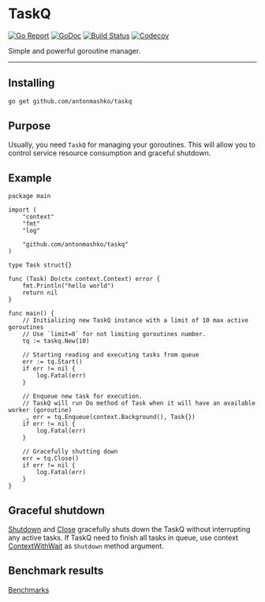 # TaskQ
[![Go Report](https://goreportcard.com/badge/github.com/antonmashko/taskq)](https://goreportcard.com/report/github.com/antonmashko/taskq)
[![GoDoc](http://godoc.org/github.com/antonmashko/taskq?status.svg)](http://godoc.org/github.com/antonmashko/taskq)
[![Build Status](https://travis-ci.org/antonmashko/taskq.svg)](https://travis-ci.org/antonmashko/taskq)
[![Codecov](https://img.shields.io/codecov/c/github/antonmashko/taskq.svg)](https://codecov.io/gh/antonmashko/taskq)

Simple and powerful goroutine manager.

---
## Installing 
```bash
go get github.com/antonmashko/taskq
```

## Purpose
Usually, you need `TaskQ` for managing your goroutines. This will allow you to control service resource consumption and graceful shutdown.

## Example

```golang
package main

import (
	"context"
	"fmt"
	"log"

	"github.com/antonmashko/taskq"
)

type Task struct{}

func (Task) Do(ctx context.Context) error {
	fmt.Println("hello world")
	return nil
}

func main() {
	// Initializing new TaskQ instance with a limit of 10 max active goroutines
	// Use `limit=0` for not limiting goroutines number.
	tq := taskq.New(10)

	// Starting reading and executing tasks from queue
	err := tq.Start()
	if err != nil {
		log.Fatal(err)
	}

	// Enqueue new task for execution.
	// TaskQ will run Do method of Task when it will have an available worker (goroutine)
	_, err = tq.Enqueue(context.Background(), Task{})
	if err != nil {
		log.Fatal(err)
	}

	// Gracefully shutting down
	err = tq.Close()
	if err != nil {
		log.Fatal(err)
	}
}

```

## Graceful shutdown
[Shutdown](https://pkg.go.dev/github.com/antonmashko/taskq#TaskQ.Shutdown) and [Close](https://pkg.go.dev/github.com/antonmashko/taskq#TaskQ.Close) gracefully shuts down the TaskQ without interrupting any active tasks. If TaskQ need to finish all tasks in queue, use context [ContextWithWait](https://pkg.go.dev/github.com/antonmashko/taskq#ContextWithWait) as `Shutdown` method argument.

## Benchmark results
[Benchmarks](benchmarks/readme.md)
